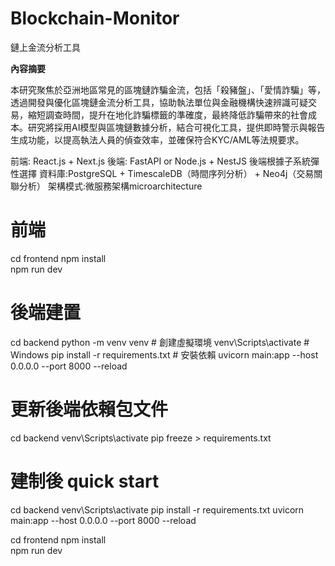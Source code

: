 # Blockchain-Monitor
鏈上金流分析工具


**內容摘要**  

本研究聚焦於亞洲地區常見的區塊鏈詐騙金流，包括「殺豬盤」、「愛情詐騙」等，透過開發與優化區塊鏈金流分析工具，協助執法單位與金融機構快速辨識可疑交易，縮短調查時間，提升在地化詐騙標籤的準確度，最終降低詐騙帶來的社會成本。研究將採用AI模型與區塊鏈數據分析，結合可視化工具，提供即時警示與報告生成功能，以提高執法人員的偵查效率，並確保符合KYC/AML等法規要求。

前端: React.js + Next.js
後端: FastAPI or Node.js + NestJS
後端根據子系統彈性選擇
資料庫:PostgreSQL + TimescaleDB（時間序列分析） + Neo4j（交易關聯分析）
架構模式:微服務架構microarchitecture

# 前端

cd frontend
npm install  
npm run dev

# 後端建置

cd backend
python -m venv venv  # 創建虛擬環境
venv\Scripts\activate  # Windows
pip install -r requirements.txt  # 安裝依賴
uvicorn main:app --host 0.0.0.0 --port 8000 --reload


# 更新後端依賴包文件

cd backend
venv\Scripts\activate 
pip freeze > requirements.txt



# 建制後 quick start

cd backend
venv\Scripts\activate 
pip install -r requirements.txt 
uvicorn main:app --host 0.0.0.0 --port 8000 --reload


cd frontend
npm install  
npm run dev